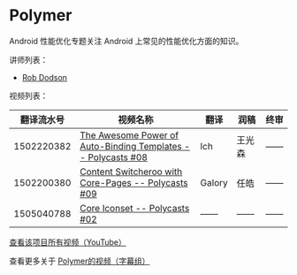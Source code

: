 # Polymer

Android 性能优化专题关注 Android 上常见的性能优化方面的知识。

讲师列表：

*   [Rob Dodson](https://plus.google.com/+RobDodson)
 
视频列表：

| 翻译流水号 | 视频名称 | 翻译 | 润稿 | 终审 |
| -- | -- | -- | -- | -- |
| 1502220382 | [The Awesome Power of Auto-Binding Templates -- Polycasts #08](https://pub.gfansub.com/Polymer/076-Polycasts/1502220382-the-awesome-power-of-auto-binding-templates-polycasts-08.html)  | lch | 王光森 | —— |
| 1502200380 | [Content Switcheroo with Core-Pages -- Polycasts #09](https://pub.gfansub.com/Polymer/076-Polycasts/1502200380-content-switcheroo-with-core-pages-polycasts-09.html)  | Galory | 任皓 | —— |
| 1505040788 | [Core Iconset -- Polycasts #02](https://pub.gfansub.com/Polymer/076-Polycasts/1505040788-core-iconset-polycasts-02.html)  | —— | —— | —— |

[查看该项目所有视频（YouTube）](https://www.youtube.com/playlist?list=PLOU2XLYxmsII5c3Mgw6fNYCzaWrsM3sMN)

查看更多关于 [Polymer的视频（字幕组）](https://pub.gfansub.com/Polymer/index.html)
